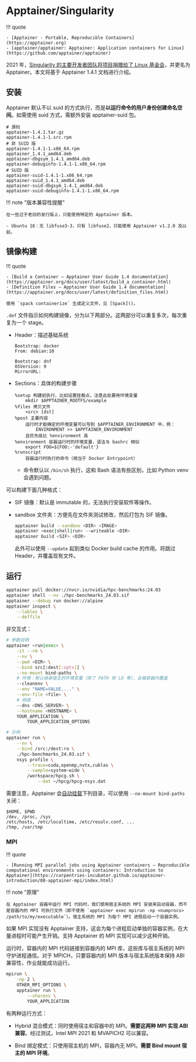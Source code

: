 # Apptainer/Singularity

!!! quote

    - [Apptainer - Portable, Reproducible Containers](https://apptainer.org)
    - [apptainer/apptainer: Apptainer: Application containers for Linux](https://github.com/apptainer/apptainer)

2021 年，[Singularity 的主要开发者团队将项目捐赠给了 Linux 基金会](https://apptainer.org/news/community-announcement-20211130)，并更名为 Apptainer。本文将基于 Apptainer 1.4.1 文档进行介绍。

## 安装

Apptainer 默认不以 suid 的方式执行，而是**以运行命令的用户身份创建命名空间**。如需使用 suid 方式，需额外安装 apptainer-suid 包。

```text
# 源码
apptainer-1.4.1.tar.gz
apptainer-1.4.1-1.src.rpm
# 非 SUID 版
apptainer-1.4.1-1.x86_64.rpm
apptainer_1.4.1_amd64.deb
apptainer-dbgsym_1.4.1_amd64.deb
apptainer-debuginfo-1.4.1-1.x86_64.rpm
# SUID 版
apptainer-suid-1.4.1-1.x86_64.rpm
apptainer-suid_1.4.1_amd64.deb
apptainer-suid-dbgsym_1.4.1_amd64.deb
apptainer-suid-debuginfo-1.4.1-1.x86_64.rpm
```

!!! note "版本兼容性提醒"

    在一些过于老旧的发行版上，只能使用特定的 Apptainer 版本。

    - Ubuntu 18：无 libfuse3-3，只有 libfuse2，只能使用 Apptainer v1.2.0 及以前。

## 镜像构建

!!! quote

    - [Build a Container — Apptainer User Guide 1.4 documentation](https://apptainer.org/docs/user/latest/build_a_container.html)
    - [Definition Files — Apptainer User Guide 1.4 documentation](https://apptainer.org/docs/user/latest/definition_files.html)

    使用 `spack containerize` 生成定义文件，见 [Spack]()。

`.def` 文件指示如何构建镜像，分为以下两部分。这两部分可以重复多次，每次重复为一个 stage。

- Header：描述基础系统

    ```text
    Bootstrap: docker
    From: debian:10

    Bootstrap: dnf
    OSVersion: 9
    MirrorURL: 
    ```

- Sections：具体的构建步骤

    ```text
    %setup 构建前执行，比如设置挂载点，注意此处要用环境变量
        mkdir $APPTAINER_ROOTFS/example
    %files 拷贝文件
        <src> [dst]
    %post 主要内容
        运行时才能确定的环境变量可以写到 $APPTAINER_ENVIRONMENT 中，例：
            ENVIRONMENT >> $APPTAINER_ENVIRONMENT
        且优先级比 %environment 高
    %environment 容器运行时的环境变量，语法与 bashrc 相似
        export FOO=${FOO:-'default'}
    %runscript
        容器运行时执行的命令（相当于 Docker Entrypoint）
    ```

    - 命令默认以 `/bin/sh` 执行，这和 Bash 语法有些区别，比如 Python venv 会遇到问题。

可以构建下面几种格式：

- SIF 镜像：默认是 immutable 的，无法执行安装软件等操作。
- sandbox 文件夹：方便先在文件夹测试修改，然后打包为 SIF 镜像。

    ```bash
    apptainer build --sandbox <DIR> <IMAGE>
    apptainer <exec|shell|run> --writeable <DIR>
    apptainer build <SIF> <DIR>
    ```

    此外可以使用 `--update` 起到类似 Docker build cache 的作用。将跳过 Header，并覆盖现有文件。

## 运行

```bash
apptainer pull docker://nvcr.io/nvidia/hpc-benchmarks:24.03
apptainer shell --nv ./hpc-benchmarks_24.03.sif
apptainer --debug run docker://alpine
apptainer inspect \
    --lables \
    --deffile
```

非交互式：

```bash
# 参数说明
apptainer <run|exec> \
    -it --rm \
    --nv \
    --pwd <DIR> \
    --bind src[:dest[:opts]] \
    --no-mount bind-paths \
    # 环境：默认继承宿主的环境变量（除了 PATH 和 LD 等），会被容器内覆盖
    --cleanenv \
    --env "NAME=VALUE,..." \
    --env-file <file> \
    # 网络
    --dns <DNS_SERVER> \
    --hostname <HOSTNAME> \
    YOUR_APPLICATION \
        YOUR_APPLICATION_OPTIONS

# 示例
apptainer run \
    --nv \
    --bind /src:/dest:ro \
    ./hpc-benchmarks_24.03.sif \
    nsys profile \
        --trace=cuda,openmp,nvtx,cublas \
        --sample=system-wide \
        /workspace/hpcg.sh \
            --dat ~/hpcg/hpcg-nsys.dat
```

需要注意，Apptainer 会[自动挂载](https://apptainer.org/docs/user/1.4/bind_paths_and_mounts.html)下列目录，可以使用 `--no-mount bind-paths` 关闭：

```text
$HOME, $PWD
/dev, /proc, /sys
/etc/hosts, /etc/localtime, /etc/resolv.conf, ...
/tmp, /var/tmp
```

### MPI

!!! quote

    - [Running MPI parallel jobs using Apptainer containers – Reproducible computational environments using containers: Introduction to Apptainer](https://carpentries-incubator.github.io/apptainer-introduction/08-apptainer-mpi/index.html)

!!! note "原理"

    在 Apptainer 容器中运行 MPI 代码时，我们使用宿主系统的 MPI 安装来启动容器，而不是容器内的 MPI 可执行文件（即不使用 `apptainer exec mpirun -np <numprocs> /path/to/my/executable`）。宿主系统的 MPI 为每个 MPI 进程启动一个容器实例。

如果 MPI 实现没有 Apptainer 支持，这会为每个进程启动单独的容器实例，在大量进程时可能产生开销。支持 Apptainer 的 MPI 实现可以减少这种开销。

运行时，容器内的 MPI 代码链接到容器内的 MPI 库，这些库与宿主系统的 MPI 守护进程通信。对于 MPICH，只要容器内的 MPI 版本与宿主系统版本保持 ABI 兼容性，作业就能成功运行。

```bash
mpirun \
    -np 2 \
    OTHER_MPI_OPTIONS \
    apptainer run \
        --sharens \
        YOUR_APPLICATION
```

有两种运行方式：

- Hybrid 混合模式：同时使用宿主和容器中的 MPI。**需要这两种 MPI 实现 ABI 兼容**。经过测试，Intel MPI 2021 和 MVAPICH2 可以兼容。

- Bind 绑定模式：只使用宿主机的 MPI，容器内无 MPI。**需要 Bind mount 宿主的 MPI 环境**。
